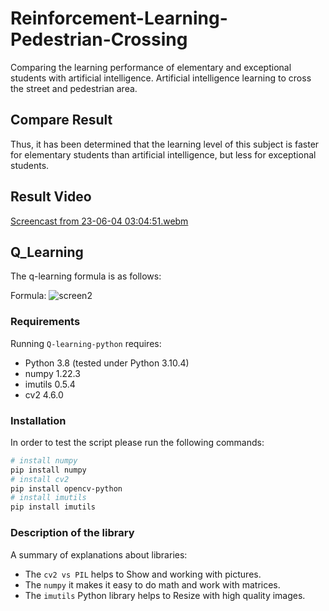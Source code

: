# Reinforcement-Learning-Pedestrian-Crossing
Comparing the learning performance of elementary and exceptional students with artificial intelligence. Artificial intelligence learning to cross the street and pedestrian area.


## Compare Result
Thus, it has been determined that the learning level of this subject is faster for elementary students than artificial intelligence, but less for exceptional students.


## Result Video
[Screencast from 23-06-04 03:04:51.webm](https://github.com/AmirRezaFarokhy/Reinforcement-Learning-Pedestrian-Crossing/assets/113052872/b24e0dc7-6fd0-45dc-a8d0-c0898a9ed5f4)


## Q_Learning
The q-learning formula is as follows:

Formula:
![screen2](https://user-images.githubusercontent.com/113052872/191721459-c5197461-554f-4fd1-a88b-ae04b88c21b7.jpg)

### Requirements
Running `Q-learning-python` requires:
* Python 3.8 (tested under Python 3.10.4)
* numpy 1.22.3
* imutils 0.5.4
* cv2 4.6.0

### Installation
In order to test the script please run the following commands:
```sh
# install numpy
pip install numpy
# install cv2
pip install opencv-python
# install imutils
pip install imutils
```

### Description of the library
A summary of explanations about libraries:
* The `cv2 vs PIL` helps to Show and working with pictures.
* The `numpy` it makes it easy to do math and work with matrices.
* The `imutils` Python  library helps to Resize with high quality images.
